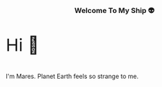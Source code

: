 <head>
  <link rel="stylesheet" href="./styles.css">
</head>

## <h3 align="center">Welcome To My Ship 👽</h3>

<p style="font-size: 40px">
Hi 👋

I'm Mares. Planet Earth feels so strange to me.

</p>

<!--
**mareszhar/mareszhar** is a ✨ _special_ ✨ repository because its `README.md` (this file) appears on your GitHub profile.

Here are some ideas to get you started:

- 🔭 I’m currently working on my bio
- 🌱 I’m currently learning ...
- 👯 I’m looking to collaborate on ...
- 🤔 I’m looking for help with ...
- 💬 Ask me about ...
- 📫 How to reach me: ...
- 😄 Pronouns: ...
- ⚡ Fun fact: ...
-->

